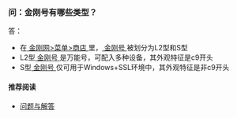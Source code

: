 ### 问：金刚号有哪些类型？
答：
- 在[ 金刚网>菜单>商店 ](https://atozitpro.net/shop/)里，[ 金刚号 ](https://a2zitpro.github.io/web/金刚号)被划分为L2型和S型
- L2型[ 金刚号 ](https://a2zitpro.github.io/web/金刚号)是万能号，可配入多种设备，其外观特征是c9开头
- S型[ 金刚号 ](https://a2zitpro.github.io/web/金刚号)仅可用于Windows+SSL环境中，其外观特征是非c9开头

#### 推荐阅读
- [问题与解答](https://a2zitpro.github.io/web/列表-问题与解答)
